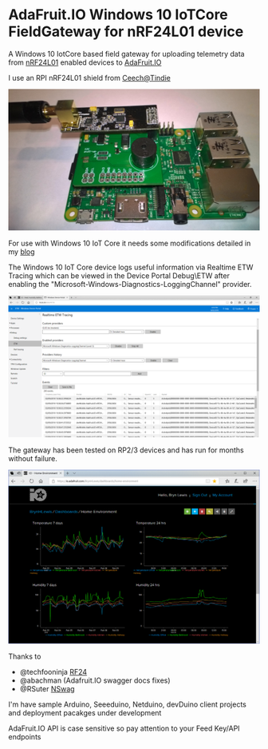# AdaFruit.IO Windows 10 IoTCore FieldGateway for nRF24L01 device

A Windows 10 IotCore based field gateway for uploading telemetry data from [nRF24L01](http://www.nordicsemi.com/eng/Products/2.4GHz-RF/nRF24L01) enabled devices to [AdaFruit.IO](https://io.adafruit.com/)

I use an RPI nRF24L01 shield from [Ceech@Tindie](https://www.tindie.com/products/ceech/new-raspberry-pi-to-nrf24l01-shield)

![RPI with nRF24L01 Hat](RPiWithnRF24Hat.jpg)

For use with Windows 10 IoT Core it needs some modifications detailed in my [blog](https://blog.devmobile.co.nz/2017/07/31/nrf24-windows-10-iot-core-hardware/)

The Windows 10 IoT Core device logs useful information via Realtime ETW Tracing which can be viewed in the Device Portal Debug\ETW after 
enabling the "Microsoft-Windows-Diagnostics-LoggingChannel" provider.

![ETW Diagnostics](Windows10ETW.png)

The gateway has been tested on RP2/3 devices and has run for months without failure. 

![Home Dashboard](HomeDashboard.png)

Thanks to 
* @techfooninja [RF24](https://github.com/techfooninja/Radios.RF24)
* @abachman (Adafruit.IO swagger docs fixes)
* @RSuter [NSwag](https://github.com/RSuter/NSwag)

I'm have sample Arduino, Seeeduino, Netduino, devDuino client projects and deployment pacakges under development

AdaFruit.IO API is case sensitive so pay attention to your Feed Key/API endpoints
